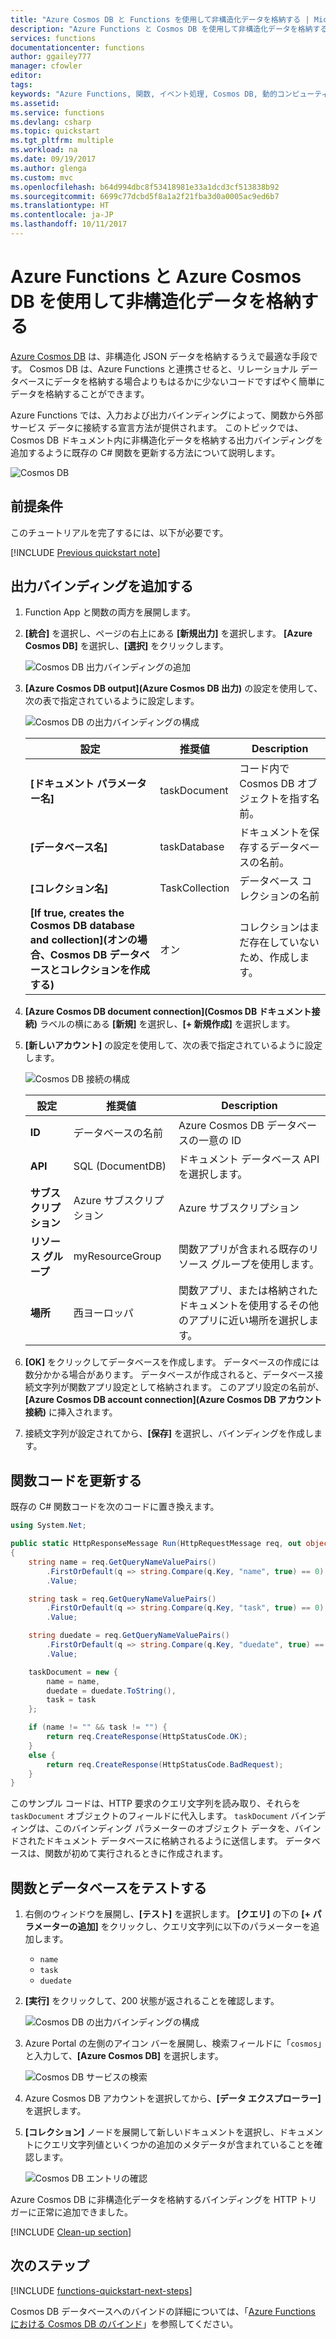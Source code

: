 ```yaml
---
title: "Azure Cosmos DB と Functions を使用して非構造化データを格納する | Microsoft Docs"
description: "Azure Functions と Cosmos DB を使用して非構造化データを格納する"
services: functions
documentationcenter: functions
author: ggailey777
manager: cfowler
editor: 
tags: 
keywords: "Azure Functions, 関数, イベント処理, Cosmos DB, 動的コンピューティング, サーバーなしのアーキテクチャ"
ms.assetid: 
ms.service: functions
ms.devlang: csharp
ms.topic: quickstart
ms.tgt_pltfrm: multiple
ms.workload: na
ms.date: 09/19/2017
ms.author: glenga
ms.custom: mvc
ms.openlocfilehash: b64d994dbc8f53418981e33a1dcd3cf513838b92
ms.sourcegitcommit: 6699c77dcbd5f8a1a2f21fba3d0a0005ac9ed6b7
ms.translationtype: HT
ms.contentlocale: ja-JP
ms.lasthandoff: 10/11/2017
---
```

# <a name="store-unstructured-data-using-azure-functions-and-azure-cosmos-db"></a>Azure Functions と Azure Cosmos DB を使用して非構造化データを格納する

[Azure Cosmos DB](https://azure.microsoft.com/services/cosmos-db/) は、非構造化 JSON データを格納するうえで最適な手段です。 Cosmos DB は、Azure Functions と連携させると、リレーショナル データベースにデータを格納する場合よりもはるかに少ないコードですばやく簡単にデータを格納することができます。

Azure Functions では、入力および出力バインディングによって、関数から外部サービス データに接続する宣言方法が提供されます。 このトピックでは、Cosmos DB ドキュメント内に非構造化データを格納する出力バインディングを追加するように既存の C# 関数を更新する方法について説明します。 

![Cosmos DB](./media/functions-integrate-store-unstructured-data-cosmosdb/functions-cosmosdb.png)

## <a name="prerequisites"></a>前提条件

このチュートリアルを完了するには、以下が必要です。

[!INCLUDE [Previous quickstart note](../../includes/functions-quickstart-previous-topics.md)]

## <a name="add-an-output-binding"></a>出力バインディングを追加する

1. Function App と関数の両方を展開します。

1. **[統合]** を選択し、ページの右上にある **[新規出力]** を選択します。 **[Azure Cosmos DB]** を選択し、**[選択]** をクリックします。

    ![Cosmos DB 出力バインディングの追加](./media/functions-integrate-store-unstructured-data-cosmosdb/functions-integrate-tab-add-new-output-binding.png)

3. **[Azure Cosmos DB output]\(Azure Cosmos DB 出力\)** の設定を使用して、次の表で指定されているように設定します。 

    ![Cosmos DB の出力バインディングの構成](./media/functions-integrate-store-unstructured-data-cosmosdb/functions-integrate-tab-configure-cosmosdb-binding.png)

    | 設定      | 推奨値  | Description                                |
    | ------------ | ---------------- | ------------------------------------------ |
    | **[ドキュメント パラメーター名]** | taskDocument | コード内で Cosmos DB オブジェクトを指す名前。 |
    | **[データベース名]** | taskDatabase | ドキュメントを保存するデータベースの名前。 |
    | **[コレクション名]** | TaskCollection | データベース コレクションの名前 |
    | **[If true, creates the Cosmos DB database and collection]\(オンの場合、Cosmos DB データベースとコレクションを作成する\)** | オン | コレクションはまだ存在していないため、作成します。 |

4. **[Azure Cosmos DB document connection]\(Cosmos DB ドキュメント接続\)** ラベルの横にある **[新規]** を選択し、**[+ 新規作成]** を選択します。 

5. **[新しいアカウント]** の設定を使用して、次の表で指定されているように設定します。 

    ![Cosmos DB 接続の構成](./media/functions-integrate-store-unstructured-data-cosmosdb/functions-create-CosmosDB.png)

    | 設定      | 推奨値  | Description                                |
    | ------------ | ---------------- | ------------------------------------------ |
    | **ID** | データベースの名前 | Azure Cosmos DB データベースの一意の ID  |
    | **API** | SQL (DocumentDB) | ドキュメント データベース API を選択します。  |
    | **サブスクリプション** | Azure サブスクリプション | Azure サブスクリプション  |
    | **リソース グループ** | myResourceGroup |  関数アプリが含まれる既存のリソース グループを使用します。 |
    | **場所**  | 西ヨーロッパ | 関数アプリ、または格納されたドキュメントを使用するその他のアプリに近い場所を選択します。  |

6. **[OK]** をクリックしてデータベースを作成します。 データベースの作成には数分かかる場合があります。 データベースが作成されると、データベース接続文字列が関数アプリ設定として格納されます。 このアプリ設定の名前が、**[Azure Cosmos DB account connection]\(Azure Cosmos DB アカウント接続\)** に挿入されます。 
 
8. 接続文字列が設定されてから、**[保存]** を選択し、バインディングを作成します。

## <a name="update-the-function-code"></a>関数コードを更新する

既存の C# 関数コードを次のコードに置き換えます。

```csharp
using System.Net;

public static HttpResponseMessage Run(HttpRequestMessage req, out object taskDocument, TraceWriter log)
{
    string name = req.GetQueryNameValuePairs()
        .FirstOrDefault(q => string.Compare(q.Key, "name", true) == 0)
        .Value;

    string task = req.GetQueryNameValuePairs()
        .FirstOrDefault(q => string.Compare(q.Key, "task", true) == 0)
        .Value;

    string duedate = req.GetQueryNameValuePairs()
        .FirstOrDefault(q => string.Compare(q.Key, "duedate", true) == 0)
        .Value;

    taskDocument = new {
        name = name,
        duedate = duedate.ToString(),
        task = task
    };

    if (name != "" && task != "") {
        return req.CreateResponse(HttpStatusCode.OK);
    }
    else {
        return req.CreateResponse(HttpStatusCode.BadRequest);
    }
}

```
このサンプル コードは、HTTP 要求のクエリ文字列を読み取り、それらを `taskDocument` オブジェクトのフィールドに代入します。 `taskDocument` バインディングは、このバインディング パラメーターのオブジェクト データを、バインドされたドキュメント データベースに格納されるように送信します。 データベースは、関数が初めて実行されるときに作成されます。

## <a name="test-the-function-and-database"></a>関数とデータベースをテストする

1. 右側のウィンドウを展開し、**[テスト]** を選択します。 **[クエリ]** の下の **[+ パラメーターの追加]** をクリックし、クエリ文字列に以下のパラメーターを追加します。

    + `name`
    + `task`
    + `duedate`

2. **[実行]** をクリックして、200 状態が返されることを確認します。

    ![Cosmos DB の出力バインディングの構成](./media/functions-integrate-store-unstructured-data-cosmosdb/functions-test-function.png)

1. Azure Portal の左側のアイコン バーを展開し、検索フィールドに「`cosmos`」と入力して、**[Azure Cosmos DB]** を選択します。

    ![Cosmos DB サービスの検索](./media/functions-integrate-store-unstructured-data-cosmosdb/functions-search-cosmos-db.png)

2. Azure Cosmos DB アカウントを選択してから、**[データ エクスプローラー]** を選択します。 

3. **[コレクション]** ノードを展開して新しいドキュメントを選択し、ドキュメントにクエリ文字列値といくつかの追加のメタデータが含まれていることを確認します。 

    ![Cosmos DB エントリの確認](./media/functions-integrate-store-unstructured-data-cosmosdb/functions-verify-cosmosdb-output.png)

Azure Cosmos DB に非構造化データを格納するバインディングを HTTP トリガーに正常に追加できました。

[!INCLUDE [Clean-up section](../../includes/clean-up-section-portal.md)]

## <a name="next-steps"></a>次のステップ

[!INCLUDE [functions-quickstart-next-steps](../../includes/functions-quickstart-next-steps.md)]

Cosmos DB データベースへのバインドの詳細については、「[Azure Functions における Cosmos DB のバインド](functions-bindings-documentdb.md)」を参照してください。
